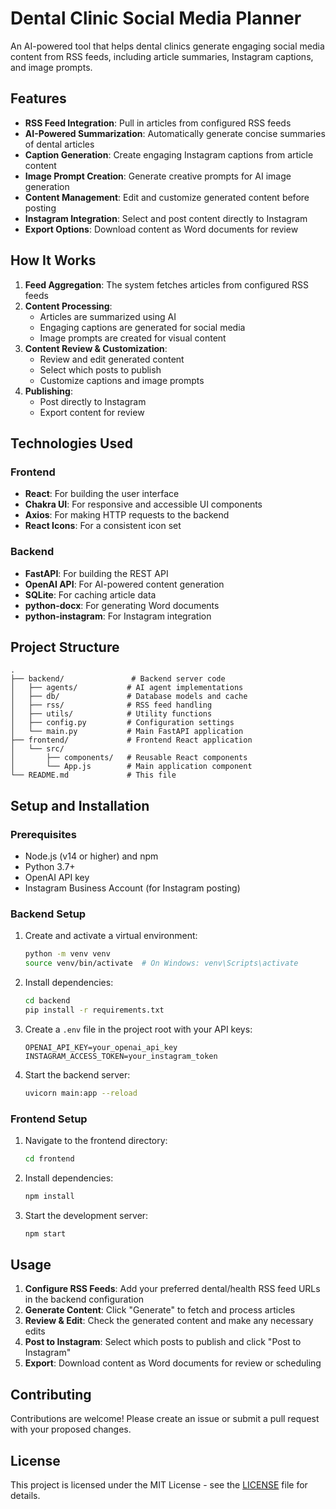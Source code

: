 # Dental Clinic Social Media Planner

An AI-powered tool that helps dental clinics generate engaging social media content from RSS feeds, including article summaries, Instagram captions, and image prompts.

## Features

- **RSS Feed Integration**: Pull in articles from configured RSS feeds
- **AI-Powered Summarization**: Automatically generate concise summaries of dental articles
- **Caption Generation**: Create engaging Instagram captions from article content
- **Image Prompt Creation**: Generate creative prompts for AI image generation
- **Content Management**: Edit and customize generated content before posting
- **Instagram Integration**: Select and post content directly to Instagram
- **Export Options**: Download content as Word documents for review

## How It Works

1. **Feed Aggregation**: The system fetches articles from configured RSS feeds
2. **Content Processing**:
   - Articles are summarized using AI
   - Engaging captions are generated for social media
   - Image prompts are created for visual content
3. **Content Review & Customization**:
   - Review and edit generated content
   - Select which posts to publish
   - Customize captions and image prompts
4. **Publishing**:
   - Post directly to Instagram
   - Export content for review

## Technologies Used

### Frontend
- **React**: For building the user interface
- **Chakra UI**: For responsive and accessible UI components
- **Axios**: For making HTTP requests to the backend
- **React Icons**: For a consistent icon set

### Backend
- **FastAPI**: For building the REST API
- **OpenAI API**: For AI-powered content generation
- **SQLite**: For caching article data
- **python-docx**: For generating Word documents
- **python-instagram**: For Instagram integration

## Project Structure

```
.
├── backend/               # Backend server code
│   ├── agents/           # AI agent implementations
│   ├── db/               # Database models and cache
│   ├── rss/              # RSS feed handling
│   ├── utils/            # Utility functions
│   ├── config.py         # Configuration settings
│   └── main.py           # Main FastAPI application
├── frontend/             # Frontend React application
│   └── src/
│       ├── components/   # Reusable React components
│       └── App.js        # Main application component
└── README.md             # This file
```

## Setup and Installation

### Prerequisites

- Node.js (v14 or higher) and npm
- Python 3.7+
- OpenAI API key
- Instagram Business Account (for Instagram posting)

### Backend Setup

1. Create and activate a virtual environment:
   ```bash
   python -m venv venv
   source venv/bin/activate  # On Windows: venv\Scripts\activate
   ```

2. Install dependencies:
   ```bash
   cd backend
   pip install -r requirements.txt
   ```

3. Create a `.env` file in the project root with your API keys:
   ```
   OPENAI_API_KEY=your_openai_api_key
   INSTAGRAM_ACCESS_TOKEN=your_instagram_token
   ```

4. Start the backend server:
   ```bash
   uvicorn main:app --reload
   ```

### Frontend Setup

1. Navigate to the frontend directory:
   ```bash
   cd frontend
   ```

2. Install dependencies:
   ```bash
   npm install
   ```

3. Start the development server:
   ```bash
   npm start
   ```

## Usage

1. **Configure RSS Feeds**: Add your preferred dental/health RSS feed URLs in the backend configuration
2. **Generate Content**: Click "Generate" to fetch and process articles
3. **Review & Edit**: Check the generated content and make any necessary edits
4. **Post to Instagram**: Select which posts to publish and click "Post to Instagram"
5. **Export**: Download content as Word documents for review or scheduling

## Contributing

Contributions are welcome! Please create an issue or submit a pull request with your proposed changes.

## License

This project is licensed under the MIT License - see the [LICENSE](LICENSE) file for details.

